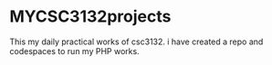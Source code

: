 # MYCSC3132projects
This my daily practical works of csc3132. i have created a repo and codespaces to run my PHP works.
